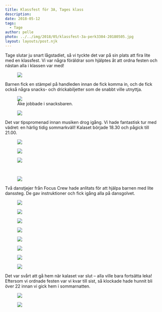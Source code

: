 ```yaml
---
title: Klassfest för 3A, Tages klass
description: 
date: 2018-05-12
tags:
  - Tage
author: pelle
photo: ../../img/2018/05/klassfest-3a-perk3304-20180505.jpg
layout: layouts/post.njk
---
```

Tage slutar ju snart lågstadiet, så vi tyckte det var på sin plats att fira lite med en klassfest. Vi var några föräldrar som hjälptes åt att ordna festen och nästan alla i klassen var med!

<figure>
	<img class="alignnone size-full wp-image-292" src="../../img/2018/05/klassfest-3a-perk3267-20180505.jpg">
</figure>

Barnen fick en stämpel på handleden innan de fick komma in, och de fick också några snacks- och drickabiljetter som de snabbt ville utnyttja.

<figure>
	<img class="wp-image-298 size-full" src="../../img/2018/05/klassfest-3a-perk3232-20180505.jpg">
	<figcaption>Åke jobbade i snacksbaren.</figcaption>
</figure>

<figure>
	<img class="alignnone size-full wp-image-300" src="../../img/2018/05/klassfest-3a-perk3241-20180505.jpg">
</figure>

Det var tipspromenad innan musiken drog igång. Vi hade fantastisk tur med vädret: en härlig tidig sommarkväll! Kalaset började 18.30 och pågick till 21.00.

<figure>
	<img class="alignnone size-full wp-image-297" src="../../img/2018/05/klassfest-3a-perk3256-20180505.jpg">
</figure>

<figure>
	<img class="alignnone size-full wp-image-294" src="../../img/2018/05/klassfest-3a-perk3259-20180505.jpg">
</figure>

<figure>
	<img class="alignnone size-full wp-image-293" src="../../img/2018/05/klassfest-3a-perk3272-20180505.jpg">
</figure>

 <figure>
	<img class="alignnone size-full wp-image-296" src="../../img/2018/05/klassfest-3a-perk3251-20180505.jpg">
</figure>

Två danstjejer från Focus Crew hade anlitats för att hjälpa barnen med lite danssteg. De gav instruktioner och fick igång alla på dansgolvet.

<figure>
	<img class="alignnone size-full wp-image-291" src="../../img/2018/05/klassfest-3a-perk3293-20180505.jpg">
</figure>
<figure>
	<img class="alignnone size-full wp-image-290" src="../../img/2018/05/klassfest-3a-perk3304-20180505.jpg">
</figure>
<figure>
	<img class="alignnone size-full wp-image-288" src="../../img/2018/05/klassfest-3a-perk3319-20180505.jpg">
</figure>
<figure>
	<img class="alignnone size-full wp-image-287" src="../../img/2018/05/klassfest-3a-perk3331-20180505.jpg">
</figure>
<figure>
	<img class="alignnone size-full wp-image-285" src="../../img/2018/05/klassfest-3a-perk3333-20180505.jpg">
</figure>
<figure>
	<img class="alignnone size-full wp-image-284" src="../../img/2018/05/klassfest-3a-perk3341-20180505.jpg">
</figure>
<figure>
	<img class="alignnone size-full wp-image-283" src="../../img/2018/05/klassfest-3a-perk3337-20180505.jpg">
</figure>
<figure>
	<img class="alignnone size-full wp-image-281" src="../../img/2018/05/klassfest-3a-perk3358-20180505.jpg">
</figure>

Det var svårt att gå hem när kalaset var slut – alla ville bara fortsätta leka! Eftersom vi ordnade festen var vi kvar till sist, så klockade hade hunnit bli över 22 innan vi gick hem i sommarnatten.

<figure>
	<img class="alignnone size-full wp-image-277" src="../../img/2018/05/klassfest-3a-perk3377-20180505.jpg">
</figure>

<figure>
	<img class="alignnone size-full wp-image-278" src="../../img/2018/05/klassfest-3a-perk3375-20180505.jpg">
</figure>
		